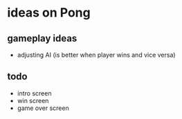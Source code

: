 # ideas on Pong

## gameplay ideas
 - adjusting AI (is better when player wins and vice versa)

## todo
 - intro screen
 - win screen
 - game over screen
